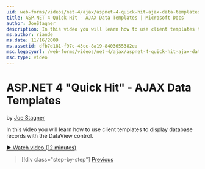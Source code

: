 ```yaml
---
uid: web-forms/videos/net-4/ajax/aspnet-4-quick-hit-ajax-data-templates
title: ASP.NET 4 Quick Hit - AJAX Data Templates | Microsoft Docs
author: JoeStagner
description: In this video you will learn how to use client templates to display database records with the DataView control.
ms.author: riande
ms.date: 11/16/2009
ms.assetid: dfb7d181-f97c-43cc-8a19-8403655382ea
msc.legacyurl: /web-forms/videos/net-4/ajax/aspnet-4-quick-hit-ajax-data-templates
msc.type: video
---
```

# ASP.NET 4 "Quick Hit" - AJAX Data Templates

by [Joe Stagner](https://github.com/JoeStagner)

In this video you will learn how to use client templates to display database records with the DataView control. 

[&#9654; Watch video (12 minutes)](https://channel9.msdn.com/Blogs/ASP-NET-Site-Videos/aspnet-4-quick-hit-ajax-data-templates)

> [!div class="step-by-step"]
> [Previous](aspnet-4-quick-hit-jquery-syntax-for-microsoft-ajax.md)
